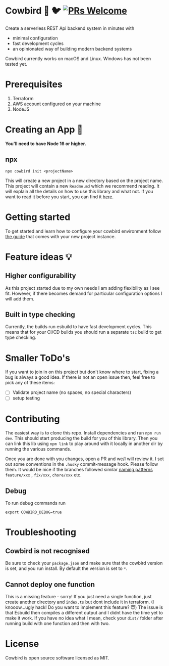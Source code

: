 # Cowbird 🐄 🐦 [![PRs Welcome](https://img.shields.io/badge/PRs-welcome-green.svg)](https://github.com/facebook/create-react-app/blob/main/CONTRIBUTING.md)

Create a serverless REST Api backend system in minutes with

- minimal configuration
- fast development cycles
- an opinionated way of building modern backend systems

Cowbird currently works on macOS and Linux. Windows has not been tested yet.

# Prerequisites

1. Terraform
2. AWS account configured on your machine
3. NodeJS

# Creating an App 🔨

**You'll need to have Node 16 or higher.**

## npx

```npx cowbird init <projectName>```

This will create a new project in a new directory based on the project name. This project will contain a new `Readme.md`
which we recommend reading. It will explain all the details on how to use this library and what not. If you want to read
it before you start, you can find it [here](templates/core/README.md).

# Getting started

To get started and learn how to configure your cowbird environment
follow [the guide](https://github.com/kreechr-org/cowbird/blob/master/templates/core/README.md) that comes with your new
project
instance.

# Feature ideas 💡

## Higher configurability

As this project started due to my own needs I am adding flexibility as I see fit. However, if there becomes demand for
particular configuration options I will add them.

## Built in type checking

Currently, the builds run esbuild to have fast development cycles. This means that for your CI/CD builds you should run
a
separate `tsc` build to get type checking.

# Smaller ToDo's

If you want to join in on this project but don't know where to start, fixing a bug is always a good idea. If there is
not an open issue then, feel free to pick any of these items:

- [ ] Validate project name (no spaces, no special characters)
- [ ] setup testing

# Contributing

The easiest way is to clone this repo. Install dependencies and run `npm run dev`. This should start producing the build
for you of this library. Then you can link this lib using `npm link` to play around with it locally in another dir by
running the various commands.

Once you are done with you changes, open a PR and we/I will review it. I set out some conventions in the `.husky`
commit-message hook. Please follow them. It would be nice if the branches followed
similar [naming patterns](https://gist.github.com/joshbuchea/6f47e86d2510bce28f8e7f42ae84c716) `feature/xxx`
, `fix/xxx`, `chore/xxx` etc.

## Debug

To run debug commands run

```shell
export COWBIRD_DEBUG=true
```

# Troubleshooting

## Cowbird is not recognised

Be sure to check your `package.json` and make sure that the cowbird version is set, and you run install. By default the
version is set to `*`.

## Cannot deploy one function

This is a missing feature - sorry! If you just need a single function, just create another directory and `index.ts` but
dont include it in terraform. (I knooow...ugly hack! Do you want to implement this feature? 😇) The issue is that Esbuild
then compiles a different output and I didnt have the time yet to make it work. If you have no idea what I mean, check
your `dist/` folder after running build with one function and then with two.

# License

Cowbird is open source software licensed as MIT.

